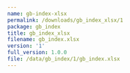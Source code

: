 ```yaml
---
name: gb-index-xlsx
permalink: /downloads/gb_index_xlsx/1
package: gb_index
title: gb_index_xlsx
filename: gb_index.xlsx
version: '1'
full_version: 1.0.0
file: /data/gb_index/1/gb_index.xlsx
---
```

